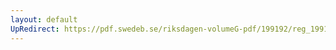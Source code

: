 ```yaml
---
layout: default
UpRedirect: https://pdf.swedeb.se/riksdagen-volumeG-pdf/199192/reg_199192/reg_199192_0540.pdf
---
```

